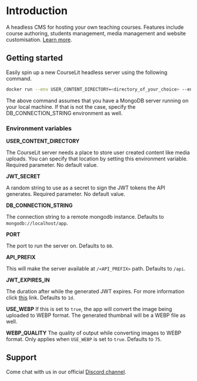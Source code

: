 # Introduction

A headless CMS for hosting your own teaching courses. Features include course authoring, students management, media management and website customisation. [Learn more](https://courselit.codelit.com/).

## Getting started

Easily spin up a new CourseLit headless server using the following command.

```sh
docker run --env USER_CONTENT_DIRECTORY=<directory_of_your_choice> --env JWT_SECRET=<string_of_your_choice> codelit/courselit-backend
```

The above command assumes that you have a MongoDB server running on your local machine. If that is not the case, specify the DB_CONNECTION_STRING environment as well.

### Environment variables

**USER_CONTENT_DIRECTORY**

The CourseLit server needs a place to store user created content like media uploads. You can specify that location by setting this environment variable. Required parameter. No default value.

**JWT_SECRET**

A random string to use as a secret to sign the JWT tokens the API generates. Required parameter. No default value.

**DB_CONNECTION_STRING**

The connection string to a remote mongodb instance. Defaults to `mongodb://localhost/app`.

**PORT**

The port to run the server on. Defaults to `80`.

**API_PREFIX**

This will make the server available at `/<API_PREFIX>` path. Defaults to `/api`.

**JWT_EXPIRES_IN**

The duration after while the generated JWT expires. For more information click [this](https://www.npmjs.com/package/jsonwebtoken) link. Defaults to `1d`.

**USE_WEBP**
If this is set to `true`, the app will convert the image being uploaded to WEBP format. The generated thumbnail will be a WEBP file as well.

**WEBP_QUALITY**
The quality of output while converting images to WEBP format. Only applies when `USE_WEBP` is set to `true`. Defaults to `75`.

## Support
Come chat with us in our official [Discord channel](https://discord.gg/GR4bQsN).